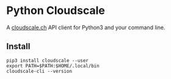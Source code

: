 # Python Cloudscale

A [cloudscale.ch](https://www.cloudscale.ch) API client for Python3 and your command line.

## Install

~~~shell
pip3 install cloudscale --user
export PATH=$PATH:$HOME/.local/bin
cloudscale-cli --version
~~~
